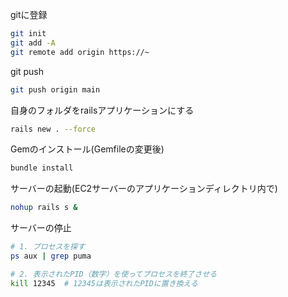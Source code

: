 gitに登録
```bash
git init
git add -A
git remote add origin https://~
```
git push
```bash
git push origin main
```
自身のフォルダをrailsアプリケーションにする
```bash
rails new . --force
```
Gemのインストール(Gemfileの変更後)
```bash
bundle install
```
サーバーの起動(EC2サーバーのアプリケーションディレクトリ内で)
```bash
nohup rails s &
```
サーバーの停止
```bash
# 1. プロセスを探す
ps aux | grep puma

# 2. 表示されたPID（数字）を使ってプロセスを終了させる
kill 12345  # 12345は表示されたPIDに置き換える
```